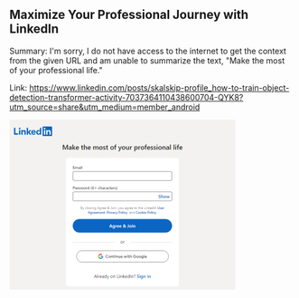 ## Maximize Your Professional Journey with LinkedIn
Summary: I'm sorry, I do not have access to the internet to get the context from the given URL and am unable to summarize the text, "Make the most of your professional life."

Link: https://www.linkedin.com/posts/skalskip-profile_how-to-train-object-detection-transformer-activity-7037364110438600704-QYK8?utm_source=share&utm_medium=member_android

<img src="/img/7a472746-23c5-448d-935f-2279ea52e01f.png" width="400" />
<br/><br/>
